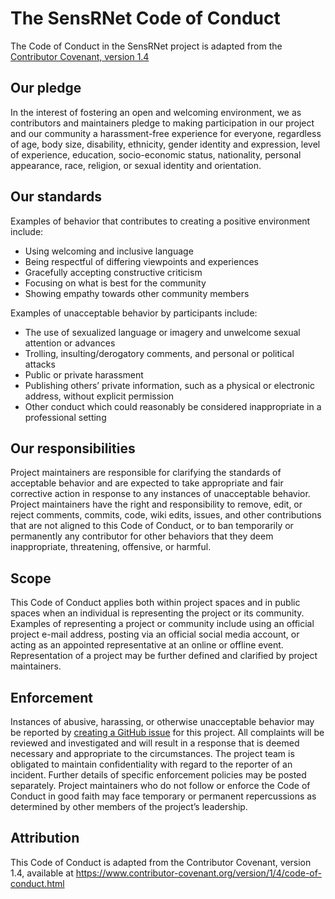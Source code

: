 # The SensRNet Code of Conduct

The Code of Conduct in the SensRNet project is adapted from the [Contributor Covenant, version 1.4](https://www.contributor-covenant.org/version/1/4/code-of-conduct.html)

## Our pledge
In the interest of fostering an open and welcoming environment, we as contributors and maintainers pledge to making participation in our project and our community a harassment-free experience for everyone, regardless of age, body size, disability, ethnicity, gender identity and expression, level of experience, education, socio-economic status, nationality, personal appearance, race, religion, or sexual identity and orientation.

## Our standards
Examples of behavior that contributes to creating a positive environment include:
-	Using welcoming and inclusive language
-	Being respectful of differing viewpoints and experiences
-	Gracefully accepting constructive criticism
-	Focusing on what is best for the community
-	Showing empathy towards other community members

Examples of unacceptable behavior by participants include:
-	The use of sexualized language or imagery and unwelcome sexual attention or advances
-	Trolling, insulting/derogatory comments, and personal or political attacks
-	Public or private harassment
-	Publishing others’ private information, such as a physical or electronic address, without explicit permission
-	Other conduct which could reasonably be considered inappropriate in a professional setting

## Our responsibilities
Project maintainers are responsible for clarifying the standards of acceptable behavior and are expected to take appropriate and fair corrective action in response to any instances of unacceptable behavior.
Project maintainers have the right and responsibility to remove, edit, or reject comments, commits, code, wiki edits, issues, and other contributions that are not aligned to this Code of Conduct, or to ban temporarily or permanently any contributor for other behaviors that they deem inappropriate, threatening, offensive, or harmful.

## Scope
This Code of Conduct applies both within project spaces and in public spaces when an individual is representing the project or its community. Examples of representing a project or community include using an official project e-mail address, posting via an official social media account, or acting as an appointed representative at an online or offline event. Representation of a project may be further defined and clarified by project maintainers.

## Enforcement
Instances of abusive, harassing, or otherwise unacceptable behavior may be reported by [creating a GitHub issue](https://help.github.com/en/github/managing-your-work-on-github/creating-an-issue) for this project. All complaints will be reviewed and investigated and will result in a response that is deemed necessary and appropriate to the circumstances. The project team is obligated to maintain confidentiality with regard to the reporter of an incident. Further details of specific enforcement policies may be posted separately.
Project maintainers who do not follow or enforce the Code of Conduct in good faith may face temporary or permanent repercussions as determined by other members of the project’s leadership.

## Attribution
This Code of Conduct is adapted from the Contributor Covenant, version 1.4, available at https://www.contributor-covenant.org/version/1/4/code-of-conduct.html

